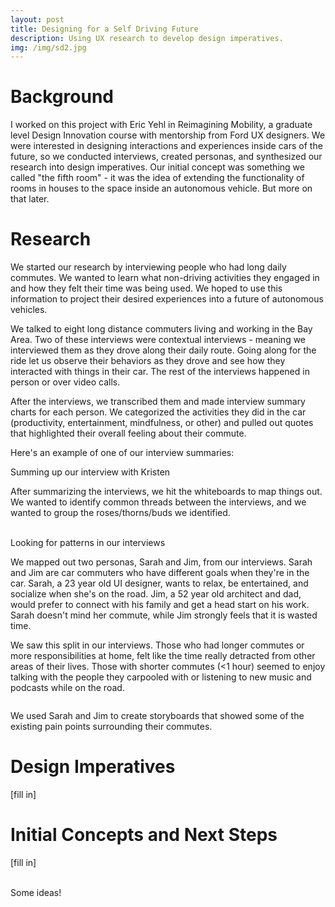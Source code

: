 ```yaml
---
layout: post
title: Designing for a Self Driving Future
description: Using UX research to develop design imperatives.
img: /img/sd2.jpg
---
```


# Background
I worked on this project with Eric Yehl in Reimagining Mobility, a graduate level Design Innovation course with mentorship from Ford UX designers. We were interested in designing interactions and experiences inside cars of the future, so we conducted interviews, created personas, and synthesized our research into design imperatives. Our initial concept was something we called "the fifth room" - it was the idea of extending the functionality of rooms in houses to the space inside an autonomous vehicle. But more on that later.

# Research

We started our research by interviewing people who had long daily commutes. We wanted to learn what non-driving activities they engaged in and how they felt their time was being used. We hoped to use this information to project their desired experiences into a future of autonomous vehicles.

We talked to eight long distance commuters living and working in the Bay Area. Two of these interviews were contextual interviews - meaning we interviewed them as they drove along their daily route. Going along for the ride let us observe their behaviors as they drove and see how they interacted with things in their car. The rest of the interviews happened in person or over video calls.

After the interviews, we transcribed them and made interview summary charts for each person. We categorized the activities they did in the car (productivity, entertainment, mindfulness, or other) and pulled out quotes that highlighted their overall feeling about their commute.

Here's an example of one of our interview summaries:
<img class="center" src="{{ site.baseurl }}/img/sd1.png" alt=""/>
<div class="col three caption">
	Summing up our interview with Kristen
</div>

After summarizing the interviews, we hit the whiteboards to map things out. We wanted to identify common threads between the interviews, and we wanted to group the roses/thorns/buds we identified.

<div class="img_row">
	<img class="col four" src="{{ site.baseurl }}/img/sd2.jpg" alt=""/>
	<img class="col four" src="{{ site.baseurl }}/img/sd3.jpg" alt=""/>
</div>

<div class="col three caption">
	Looking for patterns in our interviews
</div>

We mapped out two personas, Sarah and Jim, from our interviews. Sarah and Jim are car commuters who have different goals when they're in the car. Sarah, a 23 year old UI designer, wants to relax, be entertained, and socialize when she's on the road. Jim, a 52 year old architect and dad, would prefer to connect with his family and get a head start on his work. Sarah doesn't mind her commute, while Jim strongly feels that it is wasted time. 

We saw this split in our interviews. Those who had longer commutes or more responsibilities at home, felt like the time really detracted from other areas of their lives. Those with shorter commutes (<1 hour) seemed to enjoy talking with the people they carpooled with or listening to new music and podcasts while on the road. 


<div class="img_row">
	<img class="col three" src="{{ site.baseurl }}/img/sd4.png" alt=""/>
</div>

We used Sarah and Jim to create storyboards that showed some of the existing pain points surrounding their commutes. 

# Design Imperatives

[fill in]

# Initial Concepts and Next Steps

[fill in]

<div class="img_row">
	<img class="col ten" src="{{ site.baseurl }}/img/sd5.jpg" alt=""/>
	<img class="col nine" src="{{ site.baseurl }}/img/sd6.png" alt=""/>
</div>

<div class="col three caption">
	Some ideas!
</div>
